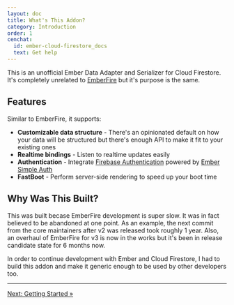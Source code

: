 ```yaml
---
layout: doc
title: What's This Addon?
category: Introduction
order: 1
cenchat:
  id: ember-cloud-firestore_docs
  text: Get help
---
```


This is an unofficial Ember Data Adapter and Serializer for Cloud Firestore. It's completely unrelated to [EmberFire](https://github.com/firebase/emberfire) but it's purpose is the same.

## Features

Similar to EmberFire, it supports:

- **Customizable data structure** - There's an opinionated default on how your data will be structured but there's enough API to make it fit to your existing ones
- **Realtime bindings** - Listen to realtime updates easily
- **Authentication** - Integrate [Firebase Authentication](https://firebase.google.com/products/auth/) powered by [Ember Simple Auth](https://github.com/simplabs/ember-simple-auth)
- **FastBoot** - Perform server-side rendering to speed up your boot time

## Why Was This Built?

This was built becase EmberFire development is super slow. It was in fact believed to be abandoned at one point. As an example, the next commit from the core maintainers after v2 was released took roughly 1 year. Also, an overhaul of EmberFire for v3 is now in the works but it's been in release candidate state for 6 months now.

In order to continue development with Ember and Cloud Firestore, I had to build this addon and make it generic enough to be used by other developers too.

---

[Next: Getting Started »](getting-started)

